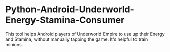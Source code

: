 # Python-Android-Underworld-Energy-Stamina-Consumer

This tool helps Android players of Underworld Empire to use up their Energy and Stamina, without manually tapping the game. It's helpful to train minions.
